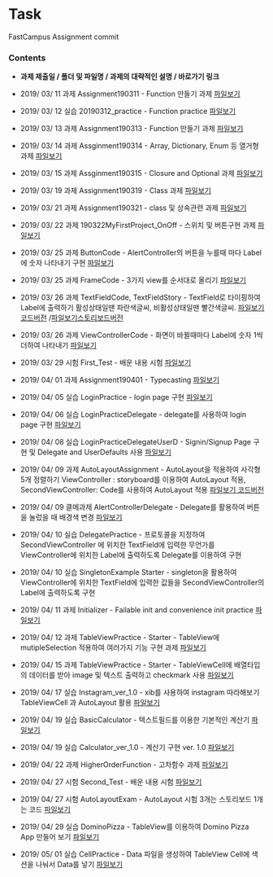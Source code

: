 # Task
FastCampus Assignment commit

### Contents

* **과제 제출일 / 폴더 및 파일명 / 과제의 대략적인 설명 / 바로가기 링크**

* 2019/ 03/ 11 과제 Assignment190311 - Function 만들기 과제
[파일보기](https://github.com/ChunsuKim/Task/blob/master/Assignment190311.playground/Contents.swift)

* 2019/ 03/ 12 실습 20190312_practice - Function practice
[파일보기](https://github.com/ChunsuKim/Task/blob/master/20190312_practice.playground/Contents.swift)

* 2019/ 03/ 13 과제 Assignment190313 - Function 만들기 과제
[파일보기](https://github.com/ChunsuKim/Task/blob/master/Assignment190313.playground/Contents.swift)

* 2019/ 03/ 14 과제 Assginment190314 - Array, Dictionary, Enum 등 열거형 과제
[파일보기](https://github.com/ChunsuKim/Task/blob/master/Assignment190314.playground/Contents.swift)

* 2019/ 03/ 15 과제 Assginment190315 - Closure and Optional 과제
[파일보기](https://github.com/ChunsuKim/Task/blob/master/Assignment190315.playground/Contents.swift)

* 2019/ 03/ 19 과제 Assignment190319 - Class 과제
[파일보기](https://github.com/ChunsuKim/Task/blob/master/Assignment190319.playground/Contents.swift)

* 2019/ 03/ 21 과제 Assignment190321 - class 및 상속관련 과제
[파일보기](https://github.com/ChunsuKim/Task/blob/master/Assignment190321.playground/Contents.swift)
* 2019/ 03/ 22 과제 190322MyFirstProject_OnOff - 스위치 및 버튼구현 과제
[파일보기](https://github.com/ChunsuKim/Task/blob/master/190322MyFirstProject_OnOff/MyFirstProject/ViewController.swift)

* 2019/ 03/ 25 과제 ButtonCode - AlertController의 버튼을 누를때 마다 Label에 숫자 나타내기 구현
[파일보기](https://github.com/ChunsuKim/Task/blob/master/ButtonCode/ButtonCode/ViewController.swift)

* 2019/ 03/ 25 과제 FrameCode - 3가지 view를 순서대로 올리기
[파일보기](https://github.com/ChunsuKim/Task/blob/master/FrameCode/FrameCode/ViewController.swift)

* 2019/ 03/ 26 과제 TextFieldCode, TextFieldStory - TextField로 타이핑하여 Label에 출력하기 활성상태일땐 파란색글씨, 비활성상태일땐 빨간색글씨.
[파일보기코드버전](https://github.com/ChunsuKim/Task/blob/master/TextFieldCode/TextFieldCode/ViewController.swift)
/[파일보기스토리보드버전](https://github.com/ChunsuKim/Task/blob/master/TextFieldStory/TextFieldCode/ViewController.swift)

* 2019/ 03/ 26 과제 ViewControllerCode - 화면이 바뀔때마다 Label에 숫자 1씩 더하여 나타내기
[파일보기](https://github.com/ChunsuKim/Task/tree/master/ViewControllerCode/ViewControllerCode)

* 2019/ 03/ 29 시험 First_Test - 배운 내용 시험
[파일보기](https://github.com/ChunsuKim/Task/tree/master/First_Test.playground/Pages)

* 2019/ 04/ 01 과제 Assignment190401 - Typecasting
[파일보기](https://github.com/ChunsuKim/Task/blob/master/Assignment190401.playground/Contents.swift)

* 2019/ 04/ 05 실습 LoginPractice - login page 구현
[파일보기](https://github.com/ChunsuKim/Task/tree/master/LoginPractice/LoginPractice)

* 2019/ 04/ 06 실습 LoginPracticeDelegate - delegate를 사용하여 login page 구현
[파일보기](https://github.com/ChunsuKim/Task/tree/master/LoginPracticeDelegate/LoginPractice)

* 2019/ 04/ 08 실습 LoginPracticeDelegateUserD - Signin/Signup Page 구현 및 Delegate and UserDefaults 사용
[파일보기](https://github.com/ChunsuKim/Task/tree/master/LoginPracticeDelegateUserD/LoginPractice)

* 2019/ 04/ 09 과제 AutoLayoutAssignment - AutoLayout을 적용하여 사각형 5개 정렬하기 ViewController : storyboard를 이용하여 AutoLayout 적용, SecondViewController: Code를 사용하여 AutoLayout 적용
[파일보기 코드버전](https://github.com/ChunsuKim/Task/blob/master/AutoLayoutAssignment/AutoLayoutAssignment/SecondViewController.swift)

* 2019/ 04/ 09 클메과제 AlertControllerDelegate - Delegate를 활용하여 버튼을 눌렀을 때 배경색 변경
[파일보기](https://github.com/ChunsuKim/Task/tree/master/AlertControllerDelegate/AlertControllerDelegate)

* 2019/ 04/ 10 실습 DelegatePractice - 프로토콜을 지정하여 SecondViewController 에 위치한 TextField에 입력한 무언가를 ViewController에 위치한 Label에 출력하도록 Delegate를 이용하여 구현

* 2019/ 04/ 10 실습 SingletonExample Starter - singleton을 활용하여 ViewController에 위치한 TextField에 입력한 값들을 SecondViewController의 Label에 출력하도록 구현

* 2019/ 04/ 11 과제 Initializer - Failable init and convenience init practice
[파일보기](https://github.com/ChunsuKim/Task/blob/master/Initializer.playground/Contents.swift)

* 2019/ 04/ 12 과제 TableViewPractice - Starter - TableView에 mutipleSelection 적용하여 여러가지 기능 구현 과제
[파일보기](https://github.com/ChunsuKim/Task/blob/master/TableViewPractice%20-%20Starter/TableViewPractice/TableViewMultipleSelection.swift)

* 2019/ 04/ 15 과제 TableViewPractice - Starter - TableViewCell에 배열타입의 데이터를 받아 image 및 텍스트 출력하고 checkmark 사용
[파일보기](https://github.com/ChunsuKim/Task/blob/master/TableViewPractice%20-%20Starter/TableViewPractice/TableViewAccessoryType.swift)

* 2019/ 04/ 17 실습 Instagram_ver_1.0 - xib를 사용하여 instagram 따라해보기 TableViewCell 과 AutoLayout 활용
[파일보기](https://github.com/ChunsuKim/Task/tree/master/Instagram_ver_1.0/Instagram)

* 2019/ 04/ 19 실습 BasicCalculator - 텍스트필드를 이용한 기본적인 계산기
[파일보기](https://github.com/ChunsuKim/Task/blob/master/BasicCalculator/BasicCalculator/ViewController.swift)

* 2019/ 04/ 19 실습 Calculator_ver_1.0 - 계산기 구현 ver. 1.0
[파일보기](https://github.com/ChunsuKim/Task/blob/master/Calculator_ver_1.0/Calculator_ver_1.0/ViewController.swift)

* 2019/ 04/ 22 과제 HigherOrderFunction - 고차함수 과제
[파일보기](https://github.com/ChunsuKim/Task/blob/master/HigherOrderFunction/HigherOrderFunction.playground/Pages/Practice.xcplaygroundpage/Contents.swift)

* 2019/ 04/ 27 시험 Second_Test - 배운 내용 시험
[파일보기](https://github.com/ChunsuKim/Task/tree/master/Second_Test.playground/Pages)

* 2019/ 04/ 27 시험 AutoLayoutExam - AutoLayout 시험 3개는 스토리보드 1개는 코드
[파일보기](https://github.com/ChunsuKim/Task/tree/master/AutoLayoutExam/AutoLayoutExam)

* 2019/ 04/ 29 실습 DominoPizza - TableView를 이용하여 Domino Pizza App 만들어 보기
[파일보기](https://github.com/ChunsuKim/Task/tree/master/DominoPizza/DominoPizza)

* 2019/ 05/ 01 실습 CellPractice - Data 파일을 생성하여 TableView Cell에 색션을 나눠서 Data를 넣기
[파일보기](https://github.com/ChunsuKim/Task/blob/master/CellPractice/CellPractice/ViewController.swift)
